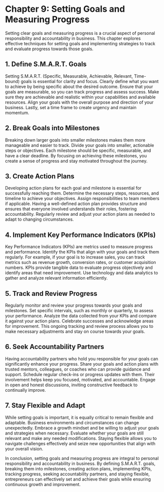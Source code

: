 Chapter 9: Setting Goals and Measuring Progress
===============================================

Setting clear goals and measuring progress is a crucial aspect of personal responsibility and accountability in business. This chapter explores effective techniques for setting goals and implementing strategies to track and evaluate progress towards those goals.

**1. Define S.M.A.R.T. Goals**
------------------------------

Setting S.M.A.R.T. (Specific, Measurable, Achievable, Relevant, Time-bound) goals is essential for clarity and focus. Clearly define what you want to achieve by being specific about the desired outcome. Ensure that your goals are measurable, so you can track progress and assess success. Make sure they are achievable and realistic within your capabilities and available resources. Align your goals with the overall purpose and direction of your business. Lastly, set a time frame to create urgency and maintain momentum.

**2. Break Goals into Milestones**
----------------------------------

Breaking down larger goals into smaller milestones makes them more manageable and easier to track. Divide your goals into smaller, actionable steps or objectives. Each milestone should be specific, measurable, and have a clear deadline. By focusing on achieving these milestones, you create a sense of progress and stay motivated throughout the journey.

**3. Create Action Plans**
--------------------------

Developing action plans for each goal and milestone is essential for successfully reaching them. Determine the necessary steps, resources, and timeline to achieve your objectives. Assign responsibilities to team members if applicable. Having a well-defined action plan provides structure and ensures that everyone involved understands their roles, fostering accountability. Regularly review and adjust your action plans as needed to adapt to changing circumstances.

**4. Implement Key Performance Indicators (KPIs)**
--------------------------------------------------

Key Performance Indicators (KPIs) are metrics used to measure progress and performance. Identify the KPIs that align with your goals and track them regularly. For example, if your goal is to increase sales, you can track metrics such as revenue growth, conversion rates, or customer acquisition numbers. KPIs provide tangible data to evaluate progress objectively and identify areas that need improvement. Use technology and data analytics to gather and analyze relevant information efficiently.

**5. Track and Review Progress**
--------------------------------

Regularly monitor and review your progress towards your goals and milestones. Set specific intervals, such as monthly or quarterly, to assess your performance. Analyze the data collected from your KPIs and compare it against your action plans. Celebrate successes and acknowledge areas for improvement. This ongoing tracking and review process allows you to make necessary adjustments and stay on course towards your goals.

**6. Seek Accountability Partners**
-----------------------------------

Having accountability partners who hold you responsible for your goals can significantly enhance your progress. Share your goals and action plans with trusted mentors, colleagues, or coaches who can provide guidance and support. Schedule regular check-ins or progress updates with them. Their involvement helps keep you focused, motivated, and accountable. Engage in open and honest discussions, inviting constructive feedback to continually improve.

**7. Stay Flexible and Adapt**
------------------------------

While setting goals is important, it is equally critical to remain flexible and adaptable. Business environments and circumstances can change unexpectedly. Embrace a growth mindset and be willing to adjust your goals and strategies when necessary. Evaluate whether your goals are still relevant and make any needed modifications. Staying flexible allows you to navigate challenges effectively and seize new opportunities that align with your overall vision.

In conclusion, setting goals and measuring progress are integral to personal responsibility and accountability in business. By defining S.M.A.R.T. goals, breaking them into milestones, creating action plans, implementing KPIs, tracking progress, seeking accountability partners, and staying flexible, entrepreneurs can effectively set and achieve their goals while ensuring continuous growth and improvement.
